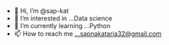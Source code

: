 - 👋 Hi, I’m @sap-kat
- 👀 I’m interested in ...Data science
- 🌱 I’m currently learning ...Python
- 📫 How to reach me ...sapnakataria32@gmail.com

<!---
sap-kat/sap-kat is a ✨ special ✨ repository because its `README.md` (this file) appears on your GitHub profile.
You can click the Preview link to take a look at your changes.
--->

